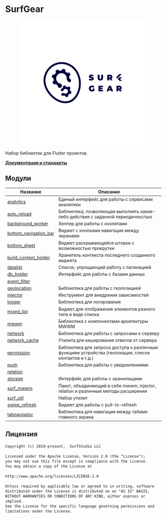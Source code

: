 # SurfGear

<!--![logo](logo.gif)-->
<div style="text-align:center">
    <img src="logo.gif" alt="logo"	title="logo" width="400" height="400" />
</div>

Набор библиотек для Flutter проектов.

[**Документация и стандарты**](docs/main.md)

## Модули

| Название | Описание |
|----------|----------|
| [analytics](packages/analytics/) | Единый интерфейс для работы с сервисами аналитики |
| [auto_reload](packages/auto_reload/) | Библиотека, позволяющая выполнять какие-либо действия с заданной периодичностью |
| [background_worker](packages/background_worker/) | Хелпер для работы с изолятами |
| [bottom_navigation_bar](packages/bottom_navigation_bar/) | Виджет с кнопками навигации между экранами |
| [bottom_sheet](packages/bottom_sheet/) | Виджет раскрывающейся шторки с возможностью прокрутки |
| [build_context_holder](packages/build_context_holder/) | Хранитель контекста последнего созданного виджета |
| [datalist](packages/datalist/) | Список, упрощающий работу с пагинацией |
| [db_holder](packages/db_holder/) | Интерфейс для работы с базами данных |
| [event_filter](packages/event_filter/) |  |
| [geolocation](packages/geolocation/) | Библиотека для работы с геопозицией |
| [injector](packages/injector/) | Инструмент для внедрения зависимостей |
| [logger](packages/logger/) | Библиотека для логирования |
| [mixed_list](packages/mixed_list/) | Виджет для отображения элементов разного типа в виде списка |
| [mwwm](packages/mwwm/) | Библиотека с компонентами архитектуры MWWM |
| [network](packages/network/) | Библиотека для работы с запросами к серверу |
| [network_cache](packages/network_cache/) | Утилита для кеширования ответов от сервера |
| [permission](packages/permission/) | Библиотека для запроса доступа к различным функциям устройства (геолокация, список контактов и т.д.) |
| [push](packages/push/) | Библиотека для работы с уведомлениями |
| [relation](packages/relation/) |  |
| [storage](packages/storage/) | Интерфейс для работы с хранилищами |
| [surf_mwwm](packages/surf_mwwm/) | Пакет, объединяющий в себе mwwm, injector, relation и различные методы расширения |
| [surf_util](packages/surf_util/) | Набор утилит |
| [swipe_refresh](packages/swipe_refresh/) | Виджет для работы с pull-to-refresh |
| [tabnavigator](packages/tabnavigator/) | Библиотека для навигации между табами главного экрана |

## Лицензия
```
Copyright (c) 2019-present,  SurfStudio LLC

Licensed under the Apache License, Version 2.0 (the "License");
you may not use this file except in compliance with the License.
You may obtain a copy of the License at

http://www.apache.org/licenses/LICENSE-2.0

Unless required by applicable law or agreed to in writing, software
distributed under the License is distributed on an "AS IS" BASIS,
WITHOUT WARRANTIES OR CONDITIONS OF ANY KIND, either express or implied.
See the License for the specific language governing permissions and
limitations under the License.
```